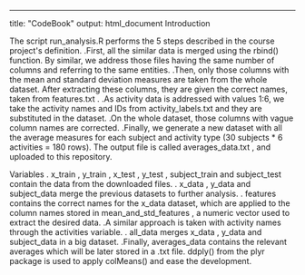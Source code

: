 ---
title: "CodeBook"
output: html_document
Introduction

The script  run_analysis.R performs the 5 steps described in the course project's definition.
.First, all the similar data is merged using the  rbind()  function. By similar, we address those files having the same number of columns and referring to the same entities.
.Then, only those columns with the mean and standard deviation measures are taken from the whole dataset. After extracting these columns, they are given the correct names, taken from  features.txt .
.As activity data is addressed with values 1:6, we take the activity names and IDs from  activity_labels.txt  and they are substituted in the dataset.
.On the whole dataset, those columns with vague column names are corrected.
.Finally, we generate a new dataset with all the average measures for each subject and activity type (30 subjects * 6 activities = 180 rows). The output file is called  averages_data.txt , and uploaded to this repository.

Variables
. x_train ,  y_train ,  x_test ,  y_test ,  subject_train  and  subject_test  contain the data from the downloaded files.
. x_data ,  y_data  and  subject_data  merge the previous datasets to further analysis.
. features  contains the correct names for the  x_data  dataset, which are applied to the column names stored in  mean_and_std_features , a numeric vector used to extract the desired data.
.A similar approach is taken with activity names through the  activities  variable.
. all_data  merges  x_data ,  y_data  and  subject_data  in a big dataset.
.Finally,  averages_data  contains the relevant averages which will be later stored in a  .txt  file.  ddply()  from the plyr package is used to apply  colMeans()  and ease the development.

